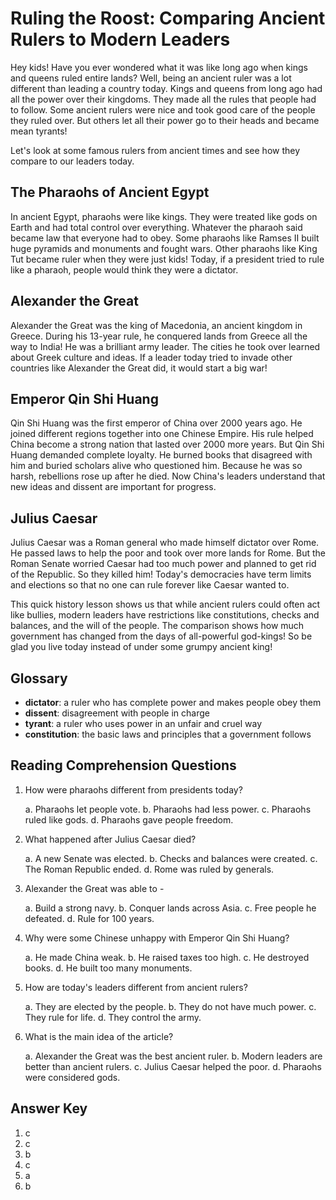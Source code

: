 # Ruling the Roost: Comparing Ancient Rulers to Modern Leaders

Hey kids! Have you ever wondered what it was like long ago when kings and queens ruled entire lands? Well, being an ancient ruler was a lot different than leading a country today. Kings and queens from long ago had all the power over their kingdoms. They made all the rules that people had to follow. Some ancient rulers were nice and took good care of the people they ruled over. But others let all their power go to their heads and became mean tyrants!

Let's look at some famous rulers from ancient times and see how they compare to our leaders today.

## The Pharaohs of Ancient Egypt

In ancient Egypt, pharaohs were like kings. They were treated like gods on Earth and had total control over everything. Whatever the pharaoh said became law that everyone had to obey. Some pharaohs like Ramses II built huge pyramids and monuments and fought wars. Other pharaohs like King Tut became ruler when they were just kids! Today, if a president tried to rule like a pharaoh, people would think they were a dictator.

## Alexander the Great

Alexander the Great was the king of Macedonia, an ancient kingdom in Greece. During his 13-year rule, he conquered lands from Greece all the way to India! He was a brilliant army leader. The cities he took over learned about Greek culture and ideas. If a leader today tried to invade other countries like Alexander the Great did, it would start a big war!

## Emperor Qin Shi Huang

Qin Shi Huang was the first emperor of China over 2000 years ago. He joined different regions together into one Chinese Empire. His rule helped China become a strong nation that lasted over 2000 more years. But Qin Shi Huang demanded complete loyalty. He burned books that disagreed with him and buried scholars alive who questioned him. Because he was so harsh, rebellions rose up after he died. Now China's leaders understand that new ideas and dissent are important for progress.

## Julius Caesar

Julius Caesar was a Roman general who made himself dictator over Rome. He passed laws to help the poor and took over more lands for Rome. But the Roman Senate worried Caesar had too much power and planned to get rid of the Republic. So they killed him! Today's democracies have term limits and elections so that no one can rule forever like Caesar wanted to.

This quick history lesson shows us that while ancient rulers could often act like bullies, modern leaders have restrictions like constitutions, checks and balances, and the will of the people. The comparison shows how much government has changed from the days of all-powerful god-kings! So be glad you live today instead of under some grumpy ancient king!

## Glossary

- **dictator**: a ruler who has complete power and makes people obey them
- **dissent**: disagreement with people in charge
- **tyrant**: a ruler who uses power in an unfair and cruel way
- **constitution**: the basic laws and principles that a government follows

## Reading Comprehension Questions

1. How were pharaohs different from presidents today?

   a. Pharaohs let people vote.
   b. Pharaohs had less power.
   c. Pharaohs ruled like gods.
   d. Pharaohs gave people freedom.

2. What happened after Julius Caesar died?

   a. A new Senate was elected.
   b. Checks and balances were created.
   c. The Roman Republic ended.
   d. Rome was ruled by generals.

3. Alexander the Great was able to -

   a. Build a strong navy.
   b. Conquer lands across Asia.
   c. Free people he defeated.
   d. Rule for 100 years.

4. Why were some Chinese unhappy with Emperor Qin Shi Huang?

   a. He made China weak.
   b. He raised taxes too high.
   c. He destroyed books.
   d. He built too many monuments.

5. How are today's leaders different from ancient rulers?

   a. They are elected by the people.
   b. They do not have much power.
   c. They rule for life.
   d. They control the army.

6. What is the main idea of the article?

   a. Alexander the Great was the best ancient ruler.
   b. Modern leaders are better than ancient rulers.
   c. Julius Caesar helped the poor.
   d. Pharaohs were considered gods.

## Answer Key

1. c
2. c
3. b
4. c
5. a
6. b
